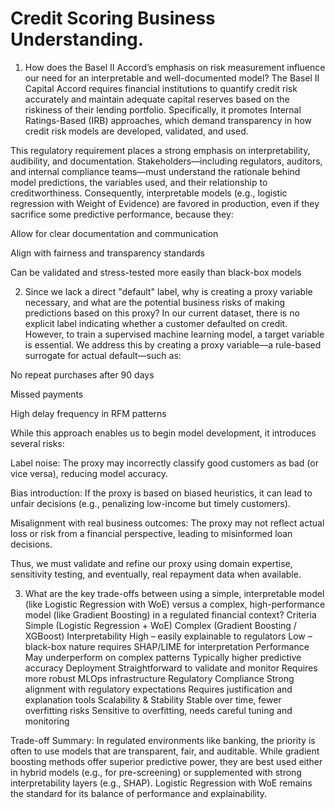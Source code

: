 # Credit Scoring Business Understanding.

1. How does the Basel II Accord’s emphasis on risk measurement influence our need for an interpretable and well-documented model?
The Basel II Capital Accord requires financial institutions to quantify credit risk accurately and maintain adequate capital reserves based on the riskiness of their lending portfolio. Specifically, it promotes Internal Ratings-Based (IRB) approaches, which demand transparency in how credit risk models are developed, validated, and used.

This regulatory requirement places a strong emphasis on interpretability, audibility, and documentation. Stakeholders—including regulators, auditors, and internal compliance teams—must understand the rationale behind model predictions, the variables used, and their relationship to creditworthiness. Consequently, interpretable models (e.g., logistic regression with Weight of Evidence) are favored in production, even if they sacrifice some predictive performance, because they:

Allow for clear documentation and communication

Align with fairness and transparency standards

Can be validated and stress-tested more easily than black-box models

2. Since we lack a direct "default" label, why is creating a proxy variable necessary, and what are the potential business risks of making predictions based on this proxy?
In our current dataset, there is no explicit label indicating whether a customer defaulted on credit. However, to train a supervised machine learning model, a target variable is essential. We address this by creating a proxy variable—a rule-based surrogate for actual default—such as:

No repeat purchases after 90 days

Missed payments

High delay frequency in RFM patterns

While this approach enables us to begin model development, it introduces several risks:

Label noise: The proxy may incorrectly classify good customers as bad (or vice versa), reducing model accuracy.

Bias introduction: If the proxy is based on biased heuristics, it can lead to unfair decisions (e.g., penalizing low-income but timely customers).

Misalignment with real business outcomes: The proxy may not reflect actual loss or risk from a financial perspective, leading to misinformed loan decisions.

Thus, we must validate and refine our proxy using domain expertise, sensitivity testing, and eventually, real repayment data when available.

3. What are the key trade-offs between using a simple, interpretable model (like Logistic Regression with WoE) versus a complex, high-performance model (like Gradient Boosting) in a regulated financial context?
Criteria	Simple (Logistic Regression + WoE)	Complex (Gradient Boosting / XGBoost)
Interpretability	High – easily explainable to regulators	Low – black-box nature requires SHAP/LIME for interpretation
Performance	May underperform on complex patterns	Typically higher predictive accuracy
Deployment	Straightforward to validate and monitor	Requires more robust MLOps infrastructure
Regulatory Compliance	Strong alignment with regulatory expectations	Requires justification and explanation tools
Scalability & Stability	Stable over time, fewer overfitting risks	Sensitive to overfitting, needs careful tuning and monitoring

Trade-off Summary:
In regulated environments like banking, the priority is often to use models that are transparent, fair, and auditable. While gradient boosting methods offer superior predictive power, they are best used either in hybrid models (e.g., for pre-screening) or supplemented with strong interpretability layers (e.g., SHAP). Logistic Regression with WoE remains the standard for its balance of performance and explainability.